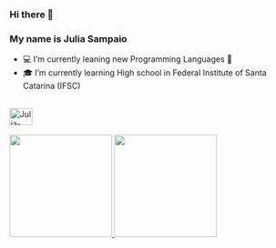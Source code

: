 ### Hi there 👋
### My name is Julia Sampaio

- 💻 I’m currently leaning new Programming Languages 🚀
- 🎓 I’m currently learning High school in Federal Institute of Santa Catarina (IFSC)

<div style="display: inline_block"><br>
<img align="center" alt="Julia-PHP" height="30" width="40" src="https://cdn.jsdelivr.net/gh/devicons/devicon/icons/php/php-original.svg" />
</div>
           
         



<div><br>
<a href="https://github.com/JuliaS55">
<img height="180em" src="https://github-readme-stats.vercel.app/api/top-langs/?username=JuliaS55&layout=compact&langs_count=7&theme=dracula"/>
<img height="180em" src="https://github-readme-stats.vercel.app/api?username=JuliaS55&show_icons=true&theme=dracula&include_all_commits=true&count_private=true"/>
</div>
